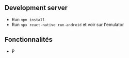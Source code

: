 
## Development server
* Run `npm install`
* Run `npx react-native run-android` et voir sur l'emulator

## Fonctionnalités
* P
